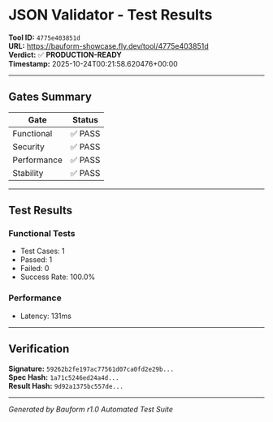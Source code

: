 # JSON Validator - Test Results

**Tool ID:** `4775e403851d`  
**URL:** https://bauform-showcase.fly.dev/tool/4775e403851d  
**Verdict:** ✅ **PRODUCTION-READY**  
**Timestamp:** 2025-10-24T00:21:58.620476+00:00

---

## Gates Summary

| Gate | Status |
|------|--------|
| Functional | ✅ PASS |
| Security | ✅ PASS |
| Performance | ✅ PASS |
| Stability | ✅ PASS |

---

## Test Results

### Functional Tests
- Test Cases: 1
- Passed: 1
- Failed: 0
- Success Rate: 100.0%

### Performance
- Latency: 131ms

---

## Verification

**Signature:** `59262b2fe197ac77561d07ca0fd2e29b...`  
**Spec Hash:** `1a71c5246ed24a4d...`  
**Result Hash:** `9d92a1375bc557de...`  

---

*Generated by Bauform r1.0 Automated Test Suite*
